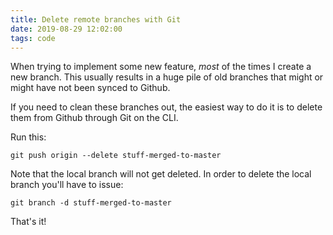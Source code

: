```yaml
---
title: Delete remote branches with Git
date: 2019-08-29 12:02:00
tags: code
---
```

When trying to implement some new feature, _most_ of the times I create a new branch. This usually results in a huge pile of old branches that might or might have not been synced to Github.

If you need to clean these branches out, the easiest way to do it is to delete them from Github through Git on the CLI.

Run this:

```
git push origin --delete stuff-merged-to-master
```

Note that the local branch will not get deleted. In order to delete the local branch you'll have to issue:

```
git branch -d stuff-merged-to-master
```

That's it!